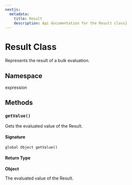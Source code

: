 ```yaml
---
nextjs:
  metadata:
    title: Result
    description: Api documentation for the Result class}
---
```


# Result Class

Represents the result of a bulk evaluation.

## Namespace
expression

## Methods
### `getValue()`

Gets the evaluated value of the Result.

#### Signature
```apex
global Object getValue()
```

#### Return Type
**Object**

The evaluated value of the Result.